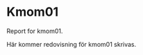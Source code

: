 Kmom01
===============================

Report for kmom01.

Här kommer redovisning för kmom01 skrivas.
